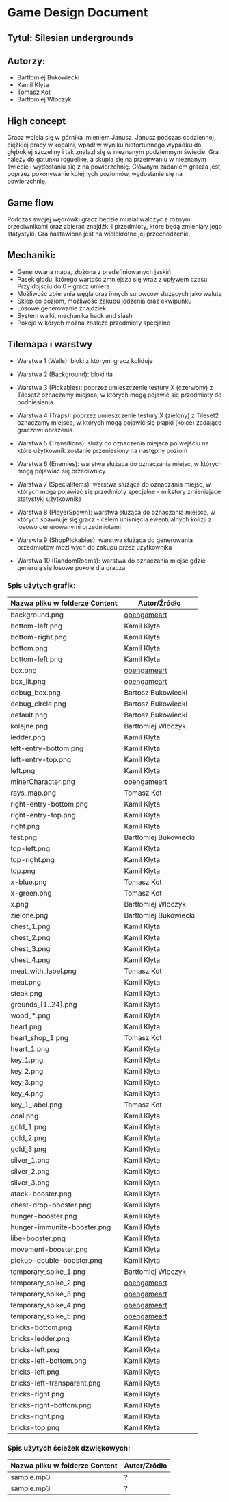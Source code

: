# Game Design Document

## Tytuł: Silesian undergrounds

## Autorzy:
- Bartłomiej Bukowiecki
- Kamil Klyta
- Tomasz Kot
- Bartłomiej Wloczyk

## High concept

Gracz wciela się w górnika imieniem Janusz. Janusz podczas codziennej, ciężkiej pracy w kopalni, wpadł w wyniku niefortunnego wypadku do głębokiej szczeliny i tak znalazł się w nieznanym podziemnym świecie. Gra należy do gatunku roguelike, a skupia się na przetrwaniu w nieznanym świecie i wydostaniu się z na powierzchnię. Głównym zadaniem gracza jest, poprzez pokonywanie kolejnych poziomów, wydostanie się na powierzchnię.

## Game flow

Podczas swojej wędrówki gracz będzie musiał walczyć z różnymi przeciwnikami oraz zbierać znajdźki i przedmioty, które będą zmieniały jego statystyki. Gra nastawiona jest na wielokrotne jej przechodzenie.

## Mechaniki:
- Generowana mapa, złożona z predefiniowanych jaskiń
- Pasek głodu, którego wartość zmniejsza się wraz z upływem czasu. Przy dojściu do 0 – gracz umiera
- Możliwość zbierania węgla oraz innych surowców służących jako waluta
- Sklep co poziom, możliwość zakupu jedzenia oraz ekwipunku
- Losowe generowanie znajdziek
- System walki, mechanika hack and slash
- Pokoje w kórych można znaleźć przedmioty specjalne

## Tilemapa i warstwy

- Warstwa 1 (Walls):
	bloki z którymi gracz koliduje

- Warstwa 2 (Background):
	bloki tła

- Warstwa 3 (Pickables):
	poprzez umieszczenie testury X (czerwony) z Tileset2 oznaczamy miejsca, w których mogą pojawić się przedmioty do podniesienia

- Warstwa 4 (Traps):
	poprzez umieszczenie testury X (zielony) z Tileset2 oznaczamy miejsca, w których mogą pojawić się płapki (kolce) zadające graczowi obrażenia

- Warstwa 5 (Transitions):
	służy do oznaczenia miejsca po wejściu na które użytkownik zostanie przeniesiony na następny poziom

- Warstwa 6 (Enemies):
	warstwa służąca do oznaczania miejsc, w których mogą pojawiać się przeciwnicy

- Warstwa 7 (SpecialItems):
	warstwa służąca do oznaczania miejsc, w których mogą pojawiać się przedmioty specjalne - mikstury zmieniające statystyki użytkownika

- Warstwa 8 (PlayerSpawn):
	warstwa służąca do oznaczania miejsca, w których spawnuje się gracz - celem uniknięcia ewentualnych kolizji z losowo
	generowanymi przedmiotami
- Warswta 9 (ShopPickables):
	warstwa służąca do generowania przedmiotów możliwych do zakupu przez użytkownika

- Warstwa 10 (RandomRooms):
	warstwa do oznaczania miejsc gdzie generują się losowe pokoje dla gracza


### Spis użytych grafik:

| Nazwa pliku w folderze Content  | Autor/Źródło |
| ------------- | ------------- |
| background.png  | [opengameart](https://opengameart.org/content/pixelart-menu-naturery-hand-shooting-some-green-stuff) |
| bottom-left.png  | Kamil Klyta  |
| bottom-right.png  | Kamil Klyta  |
| bottom.png  | Kamil Klyta |
| bottom-left.png  | Kamil Klyta |
| box.png | [opengameart](https://opengameart.org/content/pixelart-menu-naturery-hand-shooting-some-green-stuff) |
| box_lit.png | [opengameart](https://opengameart.org/content/pixelart-menu-naturery-hand-shooting-some-green-stuff) |
| debug_box.png | Bartosz Bukowiecki |
| debug_circle.png | Bartosz Bukowiecki |
| default.png | Bartosz Bukowiecki |
| kolejne.png | Bartłomiej Wloczyk |
| ledder.png | Kamil Klyta |
| left-entry-bottom.png | Kamil Klyta |
| left-entry-top.png | Kamil Klyta |
| left.png | Kamil Klyta |
| minerCharacter.png | [opengameart](https://opengameart.org/content/dwarves) |
| rays_map.png | Tomasz Kot |
| right-entry-bottom.png | Kamil Klyta |
| right-entry-top.png | Kamil Klyta |
| right.png | Kamil Klyta |
| test.png | Bartłomiej Bukowiecki |
| top-left.png | Kamil Klyta |
| top-right.png | Kamil Klyta |
| top.png | Kamil Klyta |
| x-blue.png | Tomasz Kot |
| x-green.png | Tomasz Kot |
| x.png | Bartłomiej Wloczyk |
| zielone.png | Bartłomiej Bukowiecki |
| chest_1.png | Kamil Klyta |
| chest_2.png | Kamil Klyta |
| chest_3.png | Kamil Klyta |
| chest_4.png | Kamil Klyta |
| meat_with_label.png | Tomasz Kot |
| meat.png | Kamil Klyta |
| steak.png | Kamil Klyta |
| grounds_[1..24].png | Kamil Klyta |
| wood_*.png | Kamil Klyta |
| heart.png | Kamil Klyta |
| heart_shop_1.png | Tomasz Kot |
| heart_1.png | Kamil Klyta |
| key_1.png | Kamil Klyta |
| key_2.png | Kamil Klyta |
| key_3.png | Kamil Klyta |
| key_4.png | Kamil Klyta |
| key_1_label.png | Tomasz Kot |
| coal.png | Kamil Klyta |
| gold_1.png | Kamil Klyta |
| gold_2.png | Kamil Klyta |
| gold_3.png | Kamil Klyta |
| silver_1.png | Kamil Klyta |
| silver_2.png | Kamil Klyta |
| silver_3.png | Kamil Klyta |
| atack-booster.png | Kamil Klyta |
| chest-drop-booster.png | Kamil Klyta |
| hunger-booster.png | Kamil Klyta |
| hunger-immunite-booster.png | Kamil Klyta |
| libe-booster.png | Kamil Klyta |
| movement-booster.png | Kamil Klyta |
| pickup-double-booster.png | Kamil Klyta |
| temporary_spike_1.png | Bartłomiej Wloczyk |
| temporary_spike_2.png | [opengameart](https://opengameart.org/content/bevouliin-free-game-obstacle-spikes) |
| temporary_spike_3.png | [opengameart](https://opengameart.org/content/bevouliin-free-game-obstacle-spikes) |
| temporary_spike_4.png | [opengameart](https://opengameart.org/content/bevouliin-free-game-obstacle-spikes) |
| temporary_spike_5.png | [opengameart](https://opengameart.org/content/bevouliin-free-game-obstacle-spikes) |
| bricks-bottom.png | Kamil Klyta |
| bricks-ledder.png | Kamil Klyta |
| bricks-left.png | Kamil Klyta |
| bricks-left-bottom.png | Kamil Klyta |
| bricks-left.png | Kamil Klyta |
| bricks-left-transparent.png | Kamil Klyta |
| bricks-right.png | Kamil Klyta |
| bricks-right-bottom.png | Kamil Klyta |
| bricks-right.png | Kamil Klyta |
| bricks-top.png | Kamil Klyta |

### Spis użytych ścieżek dzwiękowych:
| Nazwa pliku w folderze Content  | Autor/Źródło |
| ------------- | ------------- |
| sample.mp3  | ?  |
| sample.mp3 | ?  |

